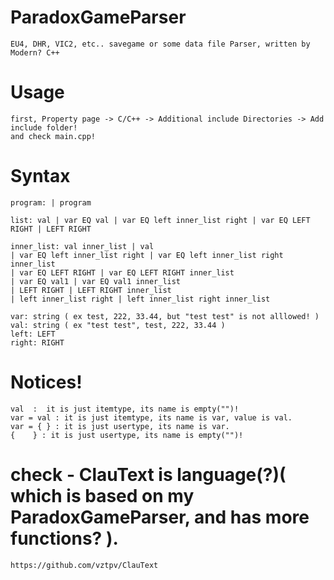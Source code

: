 # ParadoxGameParser
    EU4, DHR, VIC2, etc.. savegame or some data file Parser, written by Modern? C++

# Usage 
    first, Property page -> C/C++ -> Additional include Directories -> Add include folder!
    and check main.cpp! 
 
# Syntax
    program: | program 

    list: val | var EQ val | var EQ left inner_list right | var EQ LEFT RIGHT | LEFT RIGHT

    inner_list: val inner_list | val 
    | var EQ left inner_list right | var EQ left inner_list right inner_list
    | var EQ LEFT RIGHT | var EQ LEFT RIGHT inner_list
    | var EQ val1 | var EQ val1 inner_list
    | LEFT RIGHT | LEFT RIGHT inner_list
    | left inner_list right | left inner_list right inner_list

    var: string ( ex test, 222, 33.44, but "test test" is not alllowed! )
    val: string ( ex "test test", test, 222, 33.44 )
    left: LEFT
    right: RIGHT

# Notices!
    val  :  it is just itemtype, its name is empty("")!
    var = val : it is just itemtype, its name is var, value is val.
    var = { } : it is just usertype, its name is var.
    {    } : it is just usertype, its name is empty("")!

# check - ClauText is language(?)( which is based on my ParadoxGameParser, and has more functions? ).
    https://github.com/vztpv/ClauText
